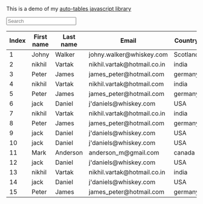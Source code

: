 

This is a demo of my [auto-tables javascript library](https://github.com/rrickgauer/auto-tables)


<div class="container">

<div class="d-flex justify-content-between">
    <input type="text" class="form-control mb-3 tablesearch-input" data-tablesearch-table="#data-table"  placeholder="Search">
</div>


<table id="data-table" class="table table-sm tablesort tablesearch-table">
  <thead><tr>
    <th data-tablesort-type="int">Index</th>
    <th data-tablesort-type="string">First name</th>
    <th data-tablesort-type="string">Last name</th>
    <th data-tablesort-type="string">Email</th>
    <th data-tablesort-type="string">Country</th>
    <th data-tablesort-type="date">Dob</th>
  </tr></thead>
  <tbody>
    <tr><td>1</td><td>Johny</td><td>Walker</td><td>johny.walker@whiskey.com</td><td>Scotland</td><td data-tablesort-value="19200101">1/1/1920</td></tr>
    <tr><td>2</td><td>nikhil</td><td>Vartak</td><td>nikhil.vartak@hotmail.co.in</td><td>india</td><td data-tablesort-value="19861205">12/5/1986</td></tr>
    <tr><td>3</td><td>Peter</td><td>James</td><td>james_peter@hotmail.com</td><td>germany</td><td data-tablesort-value="19600510">5/10/1960</td></tr>
    <tr><td>4</td><td>nikhil</td><td>Vartak</td><td>nikhil.vartak@hotmail.com</td><td>india</td><td data-tablesort-value="19841127">11/27/1984</td></tr>
    <tr><td>5</td><td>Peter</td><td>James</td><td>james_peter@hotmail.com</td><td>germany</td><td data-tablesort-value="19600510">5/10/1960</td></tr>
    <tr><td>6</td><td>jack</td><td>Daniel</td><td>j'daniels@whiskey.com</td><td>USA</td><td data-tablesort-value="18460110">1/10/1846</td></tr>
    <tr><td>7</td><td>nikhil</td><td>Vartak</td><td>nikhil.vartak@hotmail.co.in</td><td>india</td><td data-tablesort-value="19861205">12/5/1986</td></tr>
    <tr><td>8</td><td>Peter</td><td>James</td><td>james_peter@hotmail.com</td><td>germany</td><td data-tablesort-value="19600510">5/10/1960</td></tr>
    <tr><td>9</td><td>jack</td><td>Daniel</td><td>j'daniels@whiskey.com</td><td>USA</td><td data-tablesort-value="18460110">1/10/1846</td></tr>
    <tr><td>10</td><td>jack</td><td>Daniel</td><td>j'daniels@whiskey.com</td><td>USA</td><td data-tablesort-value="18460110">1/10/1846</td></tr>
    <tr><td>11</td><td>Mark</td><td>Anderson</td><td>anderson_m@gmail.com</td><td>canada</td><td data-tablesort-value="19800229">2/29/1980</td></tr>
    <tr><td>12</td><td>jack</td><td>Daniel</td><td>j'daniels@whiskey.com</td><td>USA</td><td data-tablesort-value="18460110">1/10/1846</td></tr>
    <tr><td>13</td><td>nikhil</td><td>Vartak</td><td>nikhil.vartak@hotmail.co.in</td><td>india</td><td data-tablesort-value="19861205">12/5/1986</td></tr>
    <tr><td>14</td><td>jack</td><td>Daniel</td><td>j'daniels@whiskey.com</td><td>USA</td><td data-tablesort-value="18460110">1/10/1846</td></tr>
    <tr><td>15</td><td>Peter</td><td>James</td><td>james_peter@hotmail.com</td><td>germany</td><td data-tablesort-value="19600510">5/10/1960</td></tr>
  </tbody>
</table>

</div>
